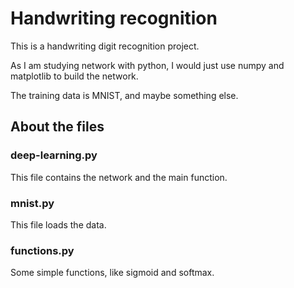 # Handwriting recognition
This is a handwriting digit recognition project.

As I am studying network with python, I would just use numpy and matplotlib to build the network.

The training data is MNIST, and maybe something else.

## About the files
### deep-learning.py
This file contains the network and the main function. 
### mnist.py
This file loads the data. 
### functions.py
Some simple functions, like sigmoid and softmax. 